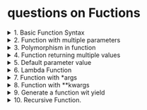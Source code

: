 # questions on Fuctions
<details>
<summary>1. Basic Function Syntax
</summary>
Write a function to calculate and return the square of a number.
</details>

<details>
<summary>2. Function with multiple parameters
</summary>
Create a function that takes two numbers as parameters and returns their sum.
</details>

<details>
<summary>3. Polymorphism in function   
</summary>
Write a function apply that multiply that multiplies two numbers, but can also accept and multiply string
</details>

<details>
<summary>4. Function returning multiple  values
</summary>
Create a function that return both the area & circumference of a circle given its radius
</details>

<details>
<summary>5. Default parameter value
</summary>
Write a function that greets a user. If no name is provided, it should greet with a default name
</details>

<details>
<summary>6. Lambda Function
</summary>
Create a lambda function to compute the cube of a number
</details>

<details>
<summary>7. Function with *args 
</summary>
Write a function that takes variable number of arguments and returns their sum.
</details>

<details>
<summary>8. Function with **kwargs
</summary>
Write a function that accept any number of keyword arguments and print them in the format key: value.
</details>

<details>
<summary>9. Generate a function wit yield
</summary>
Write a generator function that yields even numbers up to a specified limit.
</details>

<details>
<summary>10. Recursive Function.
</summary>
Create a recursive function to calculate the factorial of a numbers.
</details>